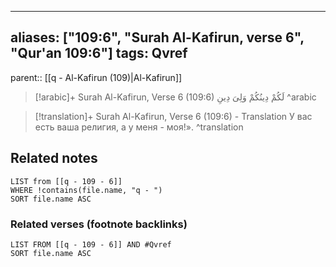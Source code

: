 
---
aliases: ["109:6", "Surah Al-Kafirun, verse 6", "Qur'an 109:6"]
tags: Qvref
---

parent:: [[q - Al-Kafirun (109)|Al-Kafirun]]

> [!arabic]+ Surah Al-Kafirun, Verse 6 (109:6)
> <span class="quran-arabic">لَكُمْ دِينُكُمْ وَلِىَ دِينِ</span>
^arabic

> [!translation]+ Surah Al-Kafirun, Verse 6 (109:6) - Translation
> У вас есть ваша религия, а у меня - моя!».
^translation



## Related notes
```dataview
LIST from [[q - 109 - 6]]
WHERE !contains(file.name, "q - ")
SORT file.name ASC
```

### Related verses (footnote backlinks)
```dataview
LIST FROM [[q - 109 - 6]] AND #Qvref
SORT file.name ASC
```

